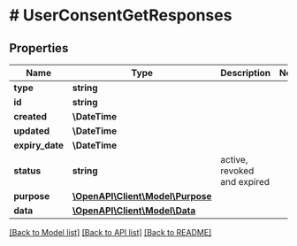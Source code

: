 # # UserConsentGetResponses

## Properties

Name | Type | Description | Notes
------------ | ------------- | ------------- | -------------
**type** | **string** |  |
**id** | **string** |  |
**created** | **\DateTime** |  |
**updated** | **\DateTime** |  |
**expiry_date** | **\DateTime** |  |
**status** | **string** | active, revoked and expired |
**purpose** | [**\OpenAPI\Client\Model\Purpose**](Purpose.md) |  |
**data** | [**\OpenAPI\Client\Model\Data**](Data.md) |  |

[[Back to Model list]](../../README.md#models) [[Back to API list]](../../README.md#endpoints) [[Back to README]](../../README.md)
